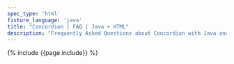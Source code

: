 ```yaml
---
spec_type: 'html'
fixture_language: 'java'
title: "Concordion | FAQ | Java + HTML"
description: "Frequently Asked Questions about Concordion with Java and HTML."
---
```


{% include {{page.include}} %}
